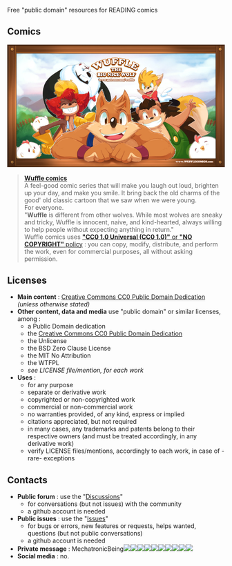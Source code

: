 Free "public domain" resources for READING comics

## Comics
[![Wuffle](wuffle/extra-content/website-content/Header.jpg)](wuffle/)  
> [**Wuffle comics**](wuffle/)  
> A feel-good comic series that will make you laugh out loud, brighten up your day, and make you smile. 
> It bring back the old charms of the good' old classic cartoon that we saw when we were young.  
> For everyone.  
> "**Wuffle** is different from other wolves. While most wolves are sneaky and tricky, Wuffle is innocent, naive, and kind-hearted, always willing to help people without expecting anything in return."  
> Wuffle comics uses [**"CC0 1.0 Universal (CC0 1.0)"** or **"NO COPYRIGHT"** policy](/wuffle/license.md) : you can copy, modify, distribute, and perform the work, even for commercial purposes, all without asking permission.  

## Licenses
- **Main content** : [Creative Commons CC0 Public Domain Dedication](LICENSE) *(unless otherwise stated)*
- **Other content, data and media** use "public domain" or similar licenses, among :
  - a Public Domain dedication 
  - the [Creative Commons CC0 Public Domain Dedication](LICENSE)
  - the Unlicense
  - the BSD Zero Clause License
  - the MIT No Attribution
  - the WTFPL
  - *see LICENSE file/mention, for each work*
- **Uses** : 
  - for any purpose
  - separate or derivative work
  - copyrighted or non-copyrighted work
  - commercial or non-commercial work
  - no warranties provided, of any kind, express or implied
  - citations appreciated, but not required
  - in many cases, any trademarks and patents belong to their respective owners (and must be treated accordingly, in any derivative work)
  - verify LICENSE files/mentions, accordingly to each work, in case of -rare- exceptions

## Contacts
- **Public forum** : use the "[Discussions](https://github.com/MechatronicBeing/resources/discussions)"
  - for conversations (but not issues) with the community 
  - a github account is needed
- **Public issues** : use the "[Issues](https://github.com/MechatronicBeing/resources/issues)"
  - for bugs or errors, new features or requests, helps wanted, questions (but not public conversations)
  - a github account is needed
- **Private message** : MechatronicBeing![](https://raw.githubusercontent.com/MechatronicBeing/MechatronicBeing.github.io/main/images/symbols/other/atsign.png)![](https://raw.githubusercontent.com/MechatronicBeing/MechatronicBeing.github.io/main/images/symbols/bf/g.png)![](https://raw.githubusercontent.com/MechatronicBeing/MechatronicBeing.github.io/main/images/symbols/bf/m.png)![](https://raw.githubusercontent.com/MechatronicBeing/MechatronicBeing.github.io/main/images/symbols/bf/a.png)![](https://raw.githubusercontent.com/MechatronicBeing/MechatronicBeing.github.io/main/images/symbols/bf/i.png)![](https://raw.githubusercontent.com/MechatronicBeing/MechatronicBeing.github.io/main/images/symbols/bf/l.png)![](https://raw.githubusercontent.com/MechatronicBeing/MechatronicBeing.github.io/main/images/symbols/other/centerdot.png)![](https://raw.githubusercontent.com/MechatronicBeing/MechatronicBeing.github.io/main/images/symbols/bf/c.png)![](https://raw.githubusercontent.com/MechatronicBeing/MechatronicBeing.github.io/main/images/symbols/bf/o.png)![](https://raw.githubusercontent.com/MechatronicBeing/MechatronicBeing.github.io/main/images/symbols/bf/m.png)
- **Social media** : no. 

